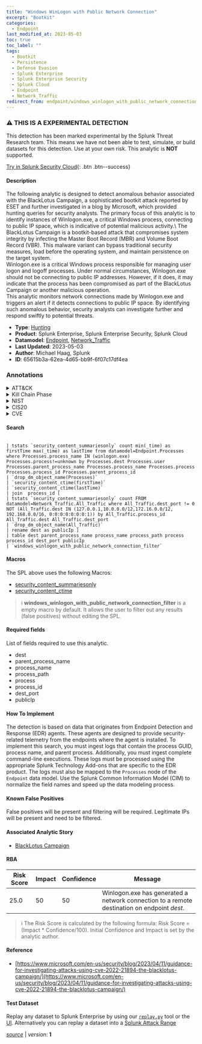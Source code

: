 ```yaml
---
title: "Windows WinLogon with Public Network Connection"
excerpt: "Bootkit"
categories:
  - Endpoint
last_modified_at: 2023-05-03
toc: true
toc_label: ""
tags:
  - Bootkit
  - Persistence
  - Defense Evasion
  - Splunk Enterprise
  - Splunk Enterprise Security
  - Splunk Cloud
  - Endpoint
  - Network_Traffic
redirect_from: endpoint/windows_winlogon_with_public_network_connection/
---
```


### :warning: THIS IS A EXPERIMENTAL DETECTION
This detection has been marked experimental by the Splunk Threat Research team. This means we have not been able to test, simulate, or build datasets for this detection. Use at your own risk. This analytic is **NOT** supported.


[Try in Splunk Security Cloud](https://www.splunk.com/en_us/cyber-security.html){: .btn .btn--success}

#### Description

The following analytic is designed to detect anomalous behavior associated with the BlackLotus Campaign, a sophisticated bootkit attack reported by ESET and further investigated in a blog by Microsoft, which provided hunting queries for security analysts. The primary focus of this analytic is to identify instances of Winlogon.exe, a critical Windows process, connecting to public IP space, which is indicative of potential malicious activity.\ The BlackLotus Campaign is a bootkit-based attack that compromises system integrity by infecting the Master Boot Record (MBR) and Volume Boot Record (VBR). This malware variant can bypass traditional security measures, load before the operating system, and maintain persistence on the target system.\
Winlogon.exe is a critical Windows process responsible for managing user logon and logoff processes. Under normal circumstances, Winlogon.exe should not be connecting to public IP addresses. However, if it does, it may indicate that the process has been compromised as part of the BlackLotus Campaign or another malicious operation.\
This analytic monitors network connections made by Winlogon.exe and triggers an alert if it detects connections to public IP space. By identifying such anomalous behavior, security analysts can investigate further and respond swiftly to potential threats.

- **Type**: [Hunting](https://github.com/splunk/security_content/wiki/Detection-Analytic-Types)
- **Product**: Splunk Enterprise, Splunk Enterprise Security, Splunk Cloud
- **Datamodel**: [Endpoint](https://docs.splunk.com/Documentation/CIM/latest/User/Endpoint), [Network_Traffic](https://docs.splunk.com/Documentation/CIM/latest/User/NetworkTraffic)
- **Last Updated**: 2023-05-03
- **Author**: Michael Haag, Splunk
- **ID**: 65615b3a-62ea-4d65-bb9f-6f07c17df4ea

### Annotations
<details>
  <summary>ATT&CK</summary>

<div markdown="1">

#### [ATT&CK](https://attack.mitre.org/)

| ID          | Technique   | Tactic         |
| ----------- | ----------- |--------------- |
| [T1542.003](https://attack.mitre.org/techniques/T1542/003/) | Bootkit | Persistence, Defense Evasion |

</div>
</details>


<details>
  <summary>Kill Chain Phase</summary>

<div markdown="1">

* Installation
* Exploitation


</div>
</details>


<details>
  <summary>NIST</summary>

<div markdown="1">

* DE.AE



</div>
</details>

<details>
  <summary>CIS20</summary>

<div markdown="1">

* CIS 10



</div>
</details>

<details>
  <summary>CVE</summary>

<div markdown="1">


</div>
</details>


#### Search

```

| tstats `security_content_summariesonly` count min(_time) as firstTime max(_time) as lastTime from datamodel=Endpoint.Processes where Processes.process_name IN (winlogon.exe)  Processes.process!=unknown by Processes.dest Processes.user Processes.parent_process_name Processes.process_name Processes.process Processes.process_id Processes.parent_process_id 
| `drop_dm_object_name(Processes)` 
| `security_content_ctime(firstTime)` 
| `security_content_ctime(lastTime)` 
| join  process_id [
| tstats `security_content_summariesonly` count FROM datamodel=Network_Traffic.All_Traffic where All_Traffic.dest_port != 0 NOT (All_Traffic.dest IN (127.0.0.1,10.0.0.0/12,172.16.0.0/12, 192.168.0.0/16, 0:0:0:0:0:0:0:1)) by All_Traffic.process_id All_Traffic.dest All_Traffic.dest_port 
| `drop_dm_object_name(All_Traffic)` 
| rename dest as publicIp ] 
| table dest parent_process_name process_name process_path process process_id dest_port publicIp 
| `windows_winlogon_with_public_network_connection_filter`
```

#### Macros
The SPL above uses the following Macros:
* [security_content_summariesonly](https://github.com/splunk/security_content/blob/develop/macros/security_content_summariesonly.yml)
* [security_content_ctime](https://github.com/splunk/security_content/blob/develop/macros/security_content_ctime.yml)

> :information_source:
> **windows_winlogon_with_public_network_connection_filter** is a empty macro by default. It allows the user to filter out any results (false positives) without editing the SPL.



#### Required fields
List of fields required to use this analytic.
* dest
* parent_process_name
* process_name
* process_path
* process
* process_id
* dest_port
* publicIp



#### How To Implement
The detection is based on data that originates from Endpoint Detection and Response (EDR) agents. These agents are designed to provide security-related telemetry from the endpoints where the agent is installed. To implement this search, you must ingest logs that contain the process GUID, process name, and parent process. Additionally, you must ingest complete command-line executions. These logs must be processed using the appropriate Splunk Technology Add-ons that are specific to the EDR product. The logs must also be mapped to the `Processes` node of the `Endpoint` data model. Use the Splunk Common Information Model (CIM) to normalize the field names and speed up the data modeling process.
#### Known False Positives
False positives will be present and filtering will be required. Legitimate IPs will be present and need to be filtered.

#### Associated Analytic Story
* [BlackLotus Campaign](/stories/blacklotus_campaign)




#### RBA

| Risk Score  | Impact      | Confidence   | Message      |
| ----------- | ----------- |--------------|--------------|
| 25.0 | 50 | 50 | Winlogon.exe has generated a network connection to a remote destination on endpoint $dest$. |


> :information_source:
> The Risk Score is calculated by the following formula: Risk Score = (Impact * Confidence/100). Initial Confidence and Impact is set by the analytic author.


#### Reference

* [https://www.microsoft.com/en-us/security/blog/2023/04/11/guidance-for-investigating-attacks-using-cve-2022-21894-the-blacklotus-campaign/](https://www.microsoft.com/en-us/security/blog/2023/04/11/guidance-for-investigating-attacks-using-cve-2022-21894-the-blacklotus-campaign/)



#### Test Dataset
Replay any dataset to Splunk Enterprise by using our [`replay.py`](https://github.com/splunk/attack_data#using-replaypy) tool or the [UI](https://github.com/splunk/attack_data#using-ui).
Alternatively you can replay a dataset into a [Splunk Attack Range](https://github.com/splunk/attack_range#replay-dumps-into-attack-range-splunk-server)




[*source*](https://github.com/splunk/security_content/tree/develop/detections/experimental/endpoint/windows_winlogon_with_public_network_connection.yml) \| *version*: **1**